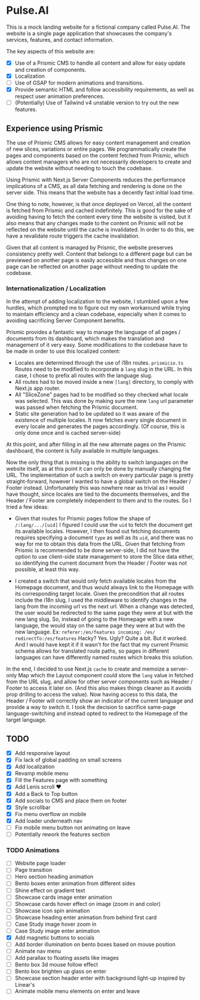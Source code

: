 # Pulse.AI

This is a mock landing website for a fictional company called Pulse.AI. 
The website is a single page application that showcases the company's services, features, and contact information.

The key aspects of this website are:
- [x] Use of a Prismic CMS to handle all content and allow for easy update and creation of components.
- [x] Localization 
- [ ] Use of GSAP for modern animations and transitions.
- [x] Provide semantic HTML and follow accessibility requirements, as well as respect user animation preferences.
- [ ] (Potentially) Use of Tailwind v4 unstable version to try out the new features. 

## Experience using Prismic
The use of Prismic CMS allows for easy content management and creation of new slices, variations or entire pages. We programmatically create the pages and components based on the content fetched from Prismic, which allows content managers who are not necessarily developers to create and update the website without needing to touch the codebase.

Using Prismic with Next.js Server Components reduces the performance implications of a CMS, as all data fetching and rendering is done on the server side. This means that the website has a decently fast initial load time.

One thing to note, however, is that once deployed on Vercel, all the content is fetched from Prismic and cached indefinitely. This is good for the sake of avoiding having to fetch the content every time the website is visited, but it also means that any changes made to the content on Prismic will not be reflected on the website until the cache is invalidated. In order to do this, we have a revalidate route triggers the cache invalidation.

Given that all content is managed by Prismic, the website preserves consistency pretty well. Content that belongs to a different page but can be previewed on another page is easily accessible and thus changes on one page can be reflected on another page without needing to update the codebase.

### Internationalization / Localization
In the attempt of adding localization to the website, I stumbled upon a few hurdles, which prompted me to figure out my own workaround while trying to maintain efficiency and a clean codebase, especially when it comes to avoiding sacrificing Server Component benefits.

Prismic provides a fantastic way to manage the language of all pages / documents from its dashboard, which makes the translation and management of it very easy. Some modifications to the codebase have to be made in order to use this localized content:
- Locales are determined through the use of i18n routes. `prismicio.ts` Routes need to be modified to incorporate a `lang` slug in the URL. In this case, I chose to prefix all routes with the language slug.
- All routes had to be moved inside a new `[lang]` directory, to comply with Next.js app router.
- All "SliceZone" pages had to be modified so they checked what locale was selected. This was done by making sure the new  `lang` 
url parameter was passed when fetching the Prismic document.
- Static site generation had to be updated so it was aware of the existence of multiple locales. It now fetches every single document in every locale and generates the pages accordingly. (Of course, this is only done once and is cached server-side)
  
At this point, and after filling in all the new alternate pages on the Prismic dashboard, the content is fully available in multiple languages. 

Now the only thing that is missing is the ability to switch languages on the website itself, as at this point it can only be done by manually changing the URL. The implementation of such a switch on every particular page is pretty straight-forward, however I wanted to have a global switch on the Header / Footer instead. Unfortunately this was nowhere near as trivial as I  would have thought, since locales are tied to the documents themselves, and the Header / Footer are completely independent to them and to the routes. So I tried a few ideas:
- Given that routes for Prismic pages follow the shape of `/:lang/.../[uid]` I figured I could use the `uid` to fetch the document get its available locales. However, I then found out fetching documents requires specifying a document `type` as well as its `uid`, and there was no way for me to obtain this data from the URL. Given that fetching from Prismic is recommended to be done server-side, I did not have the option to use client-side state management to store the Slice data either, so identifying the current document from the Header / Footer was not possible, at least this way.  
 
- I created a switch that would only fetch available locales from the Homepage document, and thus would always link to the Homepage with its corresponding target locale. Given the precondition that all routes include the i18n slug, I used the middleware to identify changes in the lang from the incoming url vs the next url. When a change was detected, the user would be redirected to the same page they were at but with the new lang slug. So, instead of going to the Homepage with a new language, the would stay on the same page they were at but with the new language. Ex: `referer:/en/features incoming: /es/ redirectTo:/es/features` Hacky? Yes. Ugly? Quite a bit. But it worked. And I would have kept it if it wasn't for the fact that my current Prismic schema allows for translated route paths, so pages in different languages can have differently named routes which breaks this solution.  

In the end, I decided to use Next.js `cache` to create and memoize a server-only Map which the Layout component could store the `lang` value in fetched from the URL slug, and allow for other server components such as Header / Footer to access it later on. (And this also makes things cleaner as it avoids prop drilling to access the value). Now having access to this data, the Header / Footer will correctly show an indicator of the current language and provide a way to switch it. I took the decision to sacrifice same-page language-switching and instead opted to redirect to the Homepage of the target language.

## TODO
- [x] Add responsive layout
- [x] Fix lack of global padding on small screens
- [x] Add localization
- [x] Revamp mobile menu
- [x] Fill the Features page with something
- [x] Add Lenis scroll ♥
- [x] Add a Back to Top button
- [x] Add socials to CMS and place them on footer
- [x] Style scrollbar
- [x] Fix menu overflow on mobile
- [x] Add loader underneath nav
- [ ] Fix mobile menu button not animating on leave
- [ ] Potentially rework the features section

### TODO Animations
- [ ] Website page loader
- [ ] Page transition
- [ ] Hero section heading animation
- [ ] Bento boxes enter animation from different sides
- [ ] Shine effect on gradient text
- [ ] Showcase cards image enter animation
- [ ] Showcase cards hover effect on image (zoom in and color)
- [ ] Showcase icon spin animation
- [ ] Showcase heading enter animation from behind first card
- [ ] Case Study image hover zoom in
- [ ] Case Study image enter animation
- [x] Add magnetic buttons to socials
- [ ] Add border illumination on bento boxes based on mouse position
- [ ] Animate nav menu
- [ ] Add parallax to floating assets like images
- [ ] Bento box 3d mouse follow effect
- [ ] Bento box brighten up glass on enter
- [ ] Showcase section header enter with background light-up inspired by Linear's
- [ ] Animate mobile menu elements on enter and leave